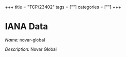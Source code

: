 +++
title = "TCP/23402"
tags = [""]
categories = [""]
+++

# IANA Data

_Name:_ novar-global

_Description:_ Novar Global

